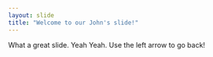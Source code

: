 ```yaml
---
layout: slide
title: "Welcome to our John's slide!"
---
```

What a great slide.  Yeah Yeah.
Use the left arrow to go back!

